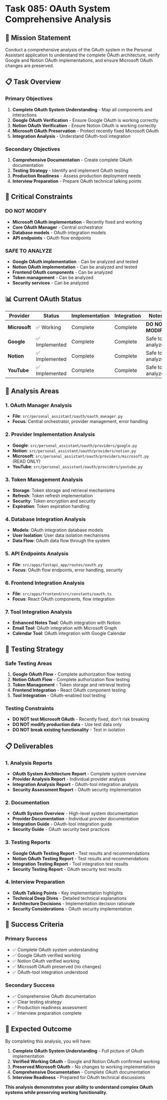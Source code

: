 # Task 085: OAuth System Comprehensive Analysis

## 🎯 **Mission Statement**

Conduct a comprehensive analysis of the OAuth system in the Personal Assistant application to understand the complete OAuth architecture, verify Google and Notion OAuth implementations, and ensure Microsoft OAuth changes are preserved.

## 📋 **Task Overview**

### **Primary Objectives**

1. **Complete OAuth System Understanding** - Map all components and interactions
2. **Google OAuth Verification** - Ensure Google OAuth is working correctly
3. **Notion OAuth Verification** - Ensure Notion OAuth is working correctly
4. **Microsoft OAuth Preservation** - Protect recently fixed Microsoft OAuth
5. **Integration Analysis** - Understand OAuth-tool integration

### **Secondary Objectives**

1. **Comprehensive Documentation** - Create complete OAuth documentation
2. **Testing Strategy** - Identify and implement OAuth testing
3. **Production Readiness** - Assess production deployment needs
4. **Interview Preparation** - Prepare OAuth technical talking points

## 🚨 **Critical Constraints**

### **DO NOT MODIFY**

- **Microsoft OAuth implementation** - Recently fixed and working
- **Core OAuth Manager** - Central orchestrator
- **Database models** - OAuth integration models
- **API endpoints** - OAuth flow endpoints

### **SAFE TO ANALYZE**

- **Google OAuth implementation** - Can be analyzed and tested
- **Notion OAuth implementation** - Can be analyzed and tested
- **Frontend OAuth components** - Can be analyzed
- **Token management** - Can be analyzed
- **Security services** - Can be analyzed

## 📊 **Current OAuth Status**

| Provider      | Status         | Implementation | Integration | Notes             |
| ------------- | -------------- | -------------- | ----------- | ----------------- |
| **Microsoft** | ✅ Working     | Complete       | Complete    | **DO NOT MODIFY** |
| **Google**    | ✅ Implemented | Complete       | Complete    | Safe to analyze   |
| **Notion**    | ✅ Implemented | Complete       | Complete    | Safe to analyze   |
| **YouTube**   | ✅ Implemented | Complete       | Complete    | Safe to analyze   |

## 🔧 **Analysis Areas**

### **1. OAuth Manager Analysis**

- **File**: `src/personal_assistant/oauth/oauth_manager.py`
- **Focus**: Central orchestrator, provider management, error handling

### **2. Provider Implementation Analysis**

- **Google**: `src/personal_assistant/oauth/providers/google.py`
- **Notion**: `src/personal_assistant/oauth/providers/notion.py`
- **Microsoft**: `src/personal_assistant/oauth/providers/microsoft.py` (READ ONLY)
- **YouTube**: `src/personal_assistant/oauth/providers/youtube.py`

### **3. Token Management Analysis**

- **Storage**: Token storage and retrieval mechanisms
- **Refresh**: Token refresh implementation
- **Security**: Token encryption and security
- **Expiration**: Token expiration handling

### **4. Database Integration Analysis**

- **Models**: OAuth integration database models
- **User Isolation**: User data isolation mechanisms
- **Data Flow**: OAuth data flow through the system

### **5. API Endpoints Analysis**

- **File**: `src/apps/fastapi_app/routes/oauth.py`
- **Focus**: OAuth flow endpoints, error handling, security

### **6. Frontend Integration Analysis**

- **File**: `src/apps/frontend/src/constants/oauth.ts`
- **Focus**: React OAuth components, flow integration

### **7. Tool Integration Analysis**

- **Enhanced Notes Tool**: OAuth integration with Notion
- **Email Tool**: OAuth integration with Microsoft Graph
- **Calendar Tool**: OAuth integration with Google Calendar

## 🧪 **Testing Strategy**

### **Safe Testing Areas**

1. **Google OAuth Flow** - Complete authorization flow testing
2. **Notion OAuth Flow** - Complete authorization flow testing
3. **Token Management** - Token storage and retrieval testing
4. **Frontend Integration** - React OAuth component testing
5. **Tool Integration** - OAuth-enabled tool testing

### **Testing Constraints**

- **DO NOT test Microsoft OAuth** - Recently fixed, don't risk breaking
- **DO NOT modify production data** - Use test data only
- **DO NOT break existing functionality** - Test in isolation

## 📋 **Deliverables**

### **1. Analysis Reports**

- **OAuth System Architecture Report** - Complete system overview
- **Provider Analysis Report** - Individual provider analysis
- **Integration Analysis Report** - OAuth-tool integration analysis
- **Security Assessment Report** - OAuth security implementation

### **2. Documentation**

- **OAuth System Overview** - High-level system documentation
- **Provider Documentation** - Individual provider documentation
- **Integration Guide** - OAuth-tool integration guide
- **Security Guide** - OAuth security best practices

### **3. Testing Reports**

- **Google OAuth Testing Report** - Test results and recommendations
- **Notion OAuth Testing Report** - Test results and recommendations
- **Integration Testing Report** - Tool integration test results
- **Security Testing Report** - OAuth security test results

### **4. Interview Preparation**

- **OAuth Talking Points** - Key implementation highlights
- **Technical Deep Dives** - Detailed technical explanations
- **Architecture Decisions** - Implementation decision rationale
- **Security Considerations** - OAuth security implementation

## 🎯 **Success Criteria**

### **Primary Success**

- ✅ Complete OAuth system understanding
- ✅ Google OAuth verified working
- ✅ Notion OAuth verified working
- ✅ Microsoft OAuth preserved (no changes)
- ✅ OAuth-tool integration understood

### **Secondary Success**

- ✅ Comprehensive OAuth documentation
- ✅ Clear testing strategy
- ✅ Production readiness assessment
- ✅ Interview preparation complete

## 🚀 **Expected Outcome**

By completing this analysis, you will have:

1. **Complete OAuth System Understanding** - Full picture of OAuth implementation
2. **Verified Working OAuth** - Google and Notion OAuth confirmed working
3. **Preserved Microsoft OAuth** - No changes to working implementation
4. **Comprehensive Documentation** - Complete OAuth documentation
5. **Interview Readiness** - Prepared for OAuth technical discussions

**This analysis demonstrates your ability to understand complex OAuth systems while preserving working functionality.**
